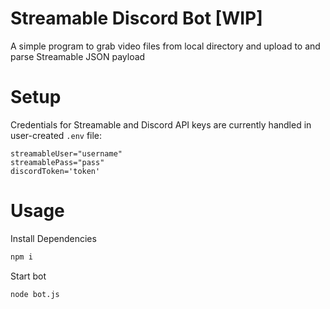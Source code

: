 # Streamable Discord Bot [WIP]
A simple program to grab video files from local directory and upload to and parse Streamable JSON payload

# Setup
Credentials for Streamable and Discord API keys are currently handled in user-created `.env` file:
```
streamableUser="username"
streamablePass="pass"
discordToken='token'
```

# Usage
Install Dependencies
```bash
npm i
```

Start bot
```bash
node bot.js
```